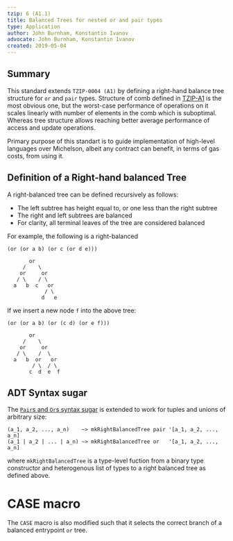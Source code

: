 ```yaml
---
tzip: 6 (A1.1)
title: Balanced Trees for nested or and pair types
type: Application
author: John Burnham, Konstantin Ivanov
advocate: John Burnham, Konstantin Ivanov
created: 2019-05-04
---
```


## Summary

This standard extends `TZIP-0004 (A1)` by defining a right-hand balance tree structure
for `or` and `pair` types. Structure of comb defined in
[TZIP-A1](/Proposals/TZIP-0004/A1.md#entrypoints) is the most obvious one, but the worst-case
performance of operations on it scales linearly with number of elements
in the comb which is suboptimal. Whereas tree structure allows reaching better
average performance of access and update operations.

Primary purpose of this standart is to guide implementation of high-level
languages over Michelson, albeit any contract can benefit, in terms of gas
costs, from using it.

## Definition of a Right-hand balanced Tree

A right-balanced tree can be defined recursively as follows:

- The left subtree has height equal to, or one less than the right subtree
- The right and left subtrees are balanced
- For clarity, all terminal leaves of the tree are considered balanced

For example, the following is a right-balanced

```
(or (or a b) (or c (or d e)))

       or
     /    \
    or     or
   / \    / \
  a   b  c   or
            / \
           d   e
```

If we insert a new node `f` into the above tree:

```
(or (or a b) (or (c d) (or e f)))

       or
     /    \
    or     or
   / \    /  \
  a   b  or   or
        / \  / \
       c  d  e  f
```

## ADT Syntax sugar

The [`Pair`s and `Or`s syntax sugar](/Proposals/TZIP-0004/A1.md#pairs-and-ors-syntax-sugar) is
extended to work for tuples and unions of arbitrary size:

```
(a_1, a_2, ..., a_n)    ~> mkRightBalancedTree pair '[a_1, a_2, ..., a_n]
(a_1 | a_2 | ... | a_n) ~> mkRightBalancedTree or   '[a_1, a_2, ..., a_n]
```

where `mkRightBalancedTree` is a type-level fuction from a binary type constructor
and heterogenous list of types to a right balanced tree as defined above.

# CASE macro

The `CASE` macro is also modified such that it selects the correct branch of
a balanced entrypoint `or` tree.
